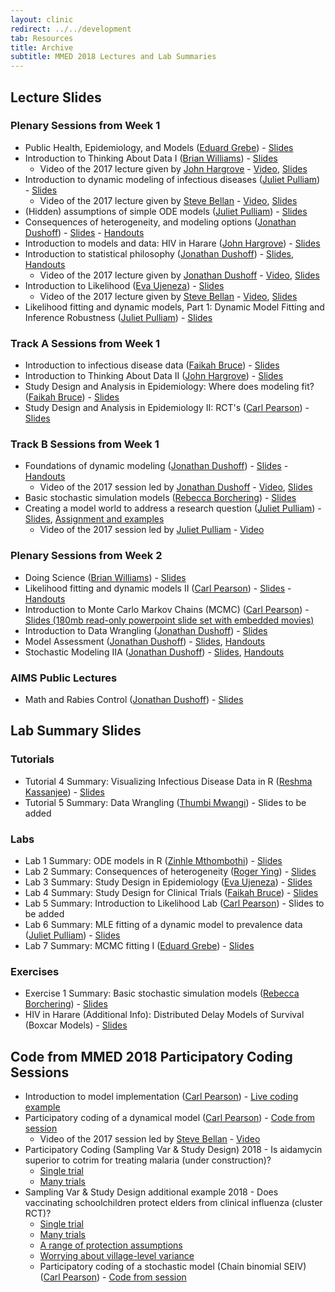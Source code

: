 ```yaml
---
layout: clinic
redirect: ../../development
tab: Resources
title: Archive
subtitle: MMED 2018 Lectures and Lab Summaries
---
```


## Lecture Slides

### Plenary Sessions from Week 1

- Public Health, Epidemiology, and Models ([Eduard Grebe](../../team/grebe)) - [Slides](https://ndownloader.figshare.com/files/8541811)
- Introduction to Thinking About Data I ([Brian Williams](../../team/williams)) - [Slides](https://ndownloader.figshare.com/files/11775581)
    - Video of the 2017 lecture given by [John Hargrove](../../team/hargrove) - [Video](https://ndownloader.figshare.com/files/8731852), [Slides](https://ndownloader.figshare.com/files/8541904)
- Introduction to dynamic modeling of infectious diseases ([Juliet Pulliam](../../team/pulliam)) - [Slides](https://ndownloader.figshare.com/files/11715233)
    - Video of the 2017 lecture given by [Steve Bellan](../../team/bellan) - [Video](https://ndownloader.figshare.com/files/9442285), [Slides](https://ndownloader.figshare.com/files/8541823)
- (Hidden) assumptions of simple ODE models ([Juliet Pulliam](../../team/pulliam)) - [Slides](https://ndownloader.figshare.com/files/11756096)
- Consequences of heterogeneity, and modeling options ([Jonathan Dushoff](../../team/dushoff)) -
    [Slides](https://ndownloader.figshare.com/files/8541853) - [Handouts](https://github.com/ICI3D/MMEDparticipants/raw/master/Handouts/Dushoff-HeterogeneityHandouts.pdf)
- Introduction to models and data: HIV in Harare ([John Hargrove](../../team/hargrove)) - [Slides](https://ndownloader.figshare.com/files/11778914)
- Introduction to statistical philosophy ([Jonathan Dushoff](../../team/dushoff)) - [Slides](https://ndownloader.figshare.com/files/11778917), [Handouts](https://github.com/dushoff/statistics_talks/blob/master/git_push/philosophy.handouts.pdf)
    - Video of the 2017 lecture given by [Jonathan Dushoff](../../team/dushoff) - [Video](https://ndownloader.figshare.com/files/8732602), [Slides](https://ndownloader.figshare.com/files/8583778)
- Introduction to Likelihood ([Eva Ujeneza](../../team/ujeneza)) - [Slides](https://ndownloader.figshare.com/files/11804630)
    - Video of the 2017 lecture given by [Steve Bellan](../../team/bellan) - [Video](https://figshare.com/articles/Introduction_to_Likelihood/5044636), [Slides](https://ndownloader.figshare.com/files/8541898)
- Likelihood fitting and dynamic models, Part 1: Dynamic Model Fitting and Inference Robustness ([Juliet Pulliam](../../team/pulliam))  - [Slides](https://ndownloader.figshare.com/files/8583787)

### Track A Sessions from Week 1

- Introduction to infectious disease data ([Faikah Bruce](../../team/bruce)) - [Slides](https://ndownloader.figshare.com/files/8544970)
- Introduction to Thinking About Data II ([John Hargrove](../../team/hargrove)) - [Slides](https://ndownloader.figshare.com/files/8541667)
- Study Design and Analysis in Epidemiology: Where does modeling fit? ([Faikah Bruce](../../team/bruce)) - [Slides](https://ndownloader.figshare.com/files/8541838)
- Study Design and Analysis in Epidemiology II: RCT's ([Carl Pearson](../../team/pearson)) - [Slides](https://ndownloader.figshare.com/files/8583781)

### Track B Sessions from Week 1

- Foundations of dynamic modeling ([Jonathan Dushoff](../../team/dushoff)) - [Slides](https://ndownloader.figshare.com/files/11778902) - [Handouts](https://github.com/ICI3D/MMEDparticipants/raw/master/Handouts/Dushoff-FoundationsDynMomdelSIRModelFamily.pdf)
    - Video of the 2017 session led by [Jonathan Dushoff](../../team/dushoff) - [Video](https://ndownloader.figshare.com/files/8730178), [Slides](https://ndownloader.figshare.com/files/8541910)
- Basic stochastic simulation models ([Rebecca Borchering](../../team/borchering)) - [Slides](https://ndownloader.figshare.com/files/8541847)
- Creating a model world to address a research question ([Juliet Pulliam](../../team/pulliam)) - [Slides](../../tutorials/creatingAModelWorld.pdf), [Assignment and examples](../../tutorials/modelWorld)
    - Video of the 2017 session led by [Juliet Pulliam](../../team/pulliam) - [Video](https://ndownloader.figshare.com/files/8731693)

### Plenary Sessions from Week 2

- Doing Science ([Brian Williams](../../team/williams)) - [Slides](https://github.com/ICI3D/MMEDparticipants/raw/master/Lectures/Williams-DoingScience.pdf)
- Likelihood fitting and dynamic models II ([Carl Pearson](../../team/pearson)) - [Slides](https://ndownloader.figshare.com/files/8590054) - [Handouts](https://github.com/ICI3D/MMEDparticipants/raw/master/Lectures/Dushoff-FittingDynModel_II_handouts.pdf)
- Introduction to Monte Carlo Markov Chains (MCMC) ([Carl Pearson](../../team/pearson)) - [Slides (180mb read-only powerpoint slide set with embedded movies)](https://ndownloader.figshare.com/files/8597005)
- Introduction to Data Wrangling ([Jonathan Dushoff](../../team/dushoff)) - [Slides](https://mac-theobio.github.io/QMEE/cleaning.slides.html)
- Model Assessment ([Jonathan Dushoff](../../team/dushoff)) - [Slides](https://github.com/dushoff/statistics_talks/blob/master/git_push/evaluation.draft.pdf), [Handouts](https://github.com/dushoff/statistics_talks/blob/master/git_push/evaluation.handouts.pdf)
- Stochastic Modeling IIA ([Jonathan Dushoff](../../team/dushoff)) - [Slides](https://github.com/dushoff/disease_model_talks/blob/master/git_push/stochastic.slides.pdf), [Handouts](https://github.com/dushoff/disease_model_talks/blob/master/git_push/stochastic.handouts.pdf)

### AIMS Public Lectures

- Math and Rabies Control ([Jonathan Dushoff](../../team/dushoff)) - [Slides](https://github.com/dushoff/disease_model_talks/blob/master/git_push/rabies.draft.pdf)

## Lab Summary Slides

### Tutorials

- Tutorial 4 Summary: Visualizing Infectious Disease Data in R ([Reshma Kassanjee](../../team/kassanjee)) - [Slides](../../tutorials/Tutorial4_summary.pdf)
- Tutorial 5 Summary: Data Wrangling ([Thumbi Mwangi](../../team/mwangi)) - Slides to be added

### Labs

- Lab 1 Summary: ODE models in R ([Zinhle Mthombothi](../../team/mthombothi)) - [Slides](../../tutorials/Lab1_summary.pdf)
- Lab 2 Summary: Consequences of heterogeneity ([Roger Ying](../../team/ying)) - [Slides](../../tutorials/Lab2_summary.pdf)
- Lab 3 Summary: Study Design in Epidemiology ([Eva Ujeneza](../../team/ujeneza)) - [Slides](../../tutorials/Lab3_summary.pdf)
- Lab 4 Summary: Study Design for Clinical Trials ([Faikah Bruce](../../team/bruce)) - [Slides](../../tutorials/Lab4_summary.pdf)
- Lab 5 Summary: Introduction to Likelihood Lab ([Carl Pearson](../../team/pearson)) - Slides to be added
- Lab 6 Summary: MLE fitting of a dynamic model to prevalence data ([Juliet Pulliam](../../team/pulliam)) - [Slides](../../tutorials/Lab6_summary.pdf)
- Lab 7 Summary: MCMC fitting I ([Eduard Grebe](../../team/grebe)) - [Slides](../../tutorials/Lab7_summary.pdf)

### Exercises

- Exercise 1 Summary: Basic stochastic simulation models ([Rebecca Borchering](../../team/borchering)) - [Slides](../../tutorials/Borchering-stoch-sim-lab-summary.pdf)
- HIV in Harare (Additional Info): Distributed Delay Models of Survival (Boxcar Models) - [Slides](../../tutorials/distributedDelay.pdf)

## Code from MMED 2018 Participatory Coding Sessions

- Introduction to model implementation ([Carl Pearson](../../team/pearson)) - [Live coding example](https://github.com/ICI3D/MMEDparticipants/raw/master/Resources/PearsonLiveCoding.zip)
- Participatory coding of a dynamical model ([Carl Pearson](../../team/pearson)) - [Code from session](https://github.com/ICI3D/MMEDparticipants/raw/master/Resources/PearsonLiveCodingSEIV.zip)
    - Video of the 2017 session led by [Steve Bellan](../../team/bellan) - [Video](https://ndownloader.figshare.com/files/8730145)
- Participatory Coding (Sampling Var & Study Design) 2018 - Is aidamycin superior to cotrim for treating malaria (under construction)?
	* [Single trial](https://github.com/ICI3D/RTutorials/raw/master/sampling_JD/cotrimStudy.R)
	* [Many trials](https://github.com/ICI3D/RTutorials/raw/master/sampling_JD/cotrimTest.R)
- Sampling Var & Study Design additional example 2018 - Does vaccinating schoolchildren protect elders from clinical influenza (cluster RCT)?
	* [Single trial](https://github.com/ICI3D/RTutorials/raw/master/sampling_JD/fluStudy.R)
	* [Many trials](https://github.com/ICI3D/RTutorials/raw/master/sampling_JD/fluTest.R)
	* [A range of protection assumptions](https://github.com/ICI3D/RTutorials/raw/master/sampling_JD/fluExperiment.R)
	* [Worrying about village-level variance](https://github.com/ICI3D/RTutorials/raw/master/sampling_JD/fluExperiment_again.R)
  - Participatory coding of a stochastic model (Chain binomial SEIV) ([Carl Pearson](../../team/pearson)) - [Code from session](https://github.com/ICI3D/MMEDparticipants/raw/master/Resources/PearsonLiveCodingSEIV_cb.R)
